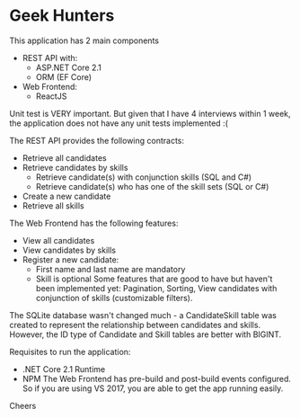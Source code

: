 # Geek Hunters

This application has 2 main components
  - REST API with:
     - ASP.NET Core 2.1
	 - ORM (EF Core)
  - Web Frontend:
	 - ReactJS

Unit test is VERY important. But given that I have 4 interviews within 1 week, the application does not have any unit tests implemented :(

The REST API provides the following contracts:
  - Retrieve all candidates
  - Retrieve candidates by skills
	 - Retrieve candidate(s) with conjunction skills (SQL and C#)
	 - Retrieve candidate(s) who has one of the skill sets (SQL or C#)
  - Create a new candidate
  - Retrieve all skills
  
The Web Frontend has the following features:
  - View all candidates
  - View candidates by skills 
  - Register a new candidate: 
	 - First name and last name are mandatory
	 - Skill is optional
Some features that are good to have but haven't been implemented yet: Pagination, Sorting, View candidates with conjunction of skills (customizable filters).

The SQLite database wasn't changed much - a CandidateSkill table was created to represent the relationship between candidates and skills. However, the ID type of Candidate and Skill tables are better with BIGINT.

Requisites to run the application:
  - .NET Core 2.1 Runtime
  - NPM
The Web Frontend has pre-build and post-build events configured. So if you are using VS 2017, you are able to get the app running easily.

Cheers
